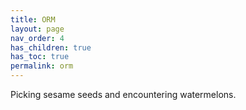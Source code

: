 ```yaml
---
title: ORM
layout: page
nav_order: 4
has_children: true
has_toc: true
permalink: orm
---
```


Picking sesame seeds and encountering watermelons.